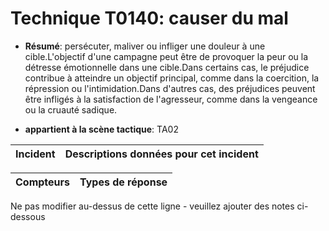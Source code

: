 # Technique T0140: causer du mal

* **Résumé**: persécuter, maliver ou infliger une douleur à une cible.L'objectif d'une campagne peut être de provoquer la peur ou la détresse émotionnelle dans une cible.Dans certains cas, le préjudice contribue à atteindre un objectif principal, comme dans la coercition, la répression ou l'intimidation.Dans d'autres cas, des préjudices peuvent être infligés à la satisfaction de l'agresseur, comme dans la vengeance ou la cruauté sadique.

* **appartient à la scène tactique**: TA02


|Incident |Descriptions données pour cet incident |
|-------- |-------------------- |



|Compteurs |Types de réponse |
|-------- |-------------- |


Ne pas modifier au-dessus de cette ligne - veuillez ajouter des notes ci-dessous